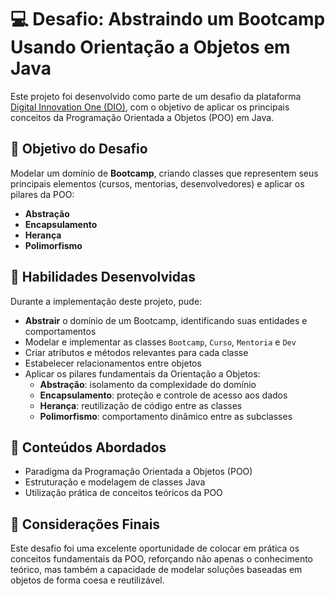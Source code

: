 # 💻 Desafio: Abstraindo um Bootcamp Usando Orientação a Objetos em Java

Este projeto foi desenvolvido como parte de um desafio da plataforma [Digital Innovation One (DIO)](https://web.digitalinnovation.one/), com o objetivo de aplicar os principais conceitos da Programação Orientada a Objetos (POO) em Java.

## 🧠 Objetivo do Desafio

Modelar um domínio de **Bootcamp**, criando classes que representem seus principais elementos (cursos, mentorias, desenvolvedores) e aplicar os pilares da POO:

- **Abstração**
- **Encapsulamento**
- **Herança**
- **Polimorfismo**

## 🚀 Habilidades Desenvolvidas

Durante a implementação deste projeto, pude:

- **Abstrair** o domínio de um Bootcamp, identificando suas entidades e comportamentos
- Modelar e implementar as classes `Bootcamp`, `Curso`, `Mentoria` e `Dev`
- Criar atributos e métodos relevantes para cada classe
- Estabelecer relacionamentos entre objetos
- Aplicar os pilares fundamentais da Orientação a Objetos:
  - **Abstração**: isolamento da complexidade do domínio
  - **Encapsulamento**: proteção e controle de acesso aos dados
  - **Herança**: reutilização de código entre as classes
  - **Polimorfismo**: comportamento dinâmico entre as subclasses

## 🧩 Conteúdos Abordados

- Paradigma da Programação Orientada a Objetos (POO)
- Estruturação e modelagem de classes Java
- Utilização prática de conceitos teóricos da POO

## 📌 Considerações Finais

Este desafio foi uma excelente oportunidade de colocar em prática os conceitos fundamentais da POO, reforçando não apenas o conhecimento teórico, mas também a capacidade de modelar soluções baseadas em objetos de forma coesa e reutilizável.
